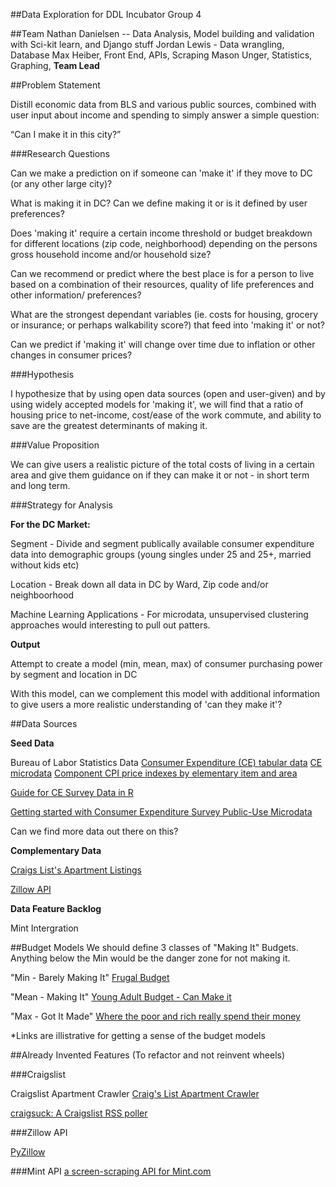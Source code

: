 ##Data Exploration for DDL Incubator Group 4

##Team
Nathan Danielsen -- Data Analysis, Model building and validation with Sci-kit learn, and Django stuff
Jordan Lewis - Data wrangling, Database
Max Heiber, Front End, APIs, Scraping
Mason Unger, Statistics, Graphing, **Team Lead**



##Problem Statement

Distill economic data from BLS and various public sources, combined with user input about income and spending to simply answer a simple question: 
 
“Can I make it in this city?”


###Research Questions

Can we make a prediction on if someone can 'make it' if they move to DC (or any other large city)?

What is making it in DC? Can we define making it or is it defined by user preferences?

Does 'making it' require a certain income threshold or budget breakdown for different locations (zip code, neighborhood) depending on the persons gross household income and/or household size?

Can we recommend or predict where the best place is for a person to live based on a combination of their resources, quality of life preferences and other information/ preferences?

What are the strongest dependant variables (ie. costs for housing, grocery or insurance; or perhaps walkability score?) that feed into 'making it' or not? 

Can we predict if 'making it' will change over time due to inflation or other changes in consumer prices?


###Hypothesis

I hypothesize that by using open data sources (open and user-given) and by using widely accepted models for 'making it', we will find that a ratio of housing price to net-income, cost/ease of the work commute, and ability to save are the greatest determinants of making it.    


###Value Proposition

We can give users a realistic picture of the total costs of living in a certain area and give them guidance on if they can make it or not - in short term and long term. 



###Strategy for Analysis

**For the DC Market:**

Segment - Divide and segment publically available consumer expenditure data into demographic groups (young singles under 25 and 25+, married without kids etc)

Location - Break down all data in DC by Ward, Zip code and/or neighboorhood

Machine Learning Applications - For microdata, unsupervised clustering approaches would interesting to pull out patters. 


**Output**

Attempt to create a model (min, mean, max) of consumer purchasing power by segment and location in DC 

With this model, can we complement this model with additional information to give users a more realistic understanding of 'can they make it'?



##Data Sources

**Seed Data**

Bureau of Labor Statistics Data
[Consumer Expenditure (CE) tabular data](http://www.bls.gov/cex/tables.htm)
[CE microdata](http://www.bls.gov/cex/pumdhome.htm)
[Component CPI price indexes by elementary item and area](http://www.bls.gov/cpi/data.htm)

[Guide for CE Survey Data in R](http://www.asdfree.com/search/label/consumer%20expenditure%20survey%20%28ce%29)

[Getting started with Consumer Expenditure Survey Public-Use Microdata](http://www.bls.gov/cex/pumd\_novice_guide.pdf)



Can we find more data out there on this?

**Complementary Data**

[Craigs List's Apartment Listings](http://washingtondc.craigslist.org/search/apa?)

[Zillow API](http://www.zillow.com/howto/api/APIOverview.htm)


**Data Feature Backlog**

Mint Intergration

##Budget Models
We should define 3 classes of "Making It" Budgets. Anything below the Min would be the danger zone for not making it.

"Min - Barely Making It"
[Frugal Budget](http://www.leavedebtbehind.com/frugal-living/budgeting/10-recommended-category-percentages-for-your-family-budget/)

"Mean - Making It"
[Young Adult Budget - Can Make it](http://www.forbes.com/2010/06/08/budgeting-young-adults-personal-finance-spending.html)

"Max - Got It Made"
[Where the poor and rich really spend their money](http://www.washingtonpost.com/blogs/wonkblog/wp/2015/04/14/where-the-poor-and-rich-spend-really-spend-their-money/)

*Links are illistrative for getting a sense of the budget models



##Already Invented Features (To refactor and not reinvent wheels)


###Craigslist

Craigslist Apartment Crawler
[Craig's List Apartment Crawler](https://github.com/Madrox/CraigsLister)

[craigsuck: A Craigslist RSS poller](https://github.com/jbrukh/craigsuck)


###Zillow API

[PyZillow](https://github.com/hanneshapke/pyzillow)



###Mint API
[a screen-scraping API for Mint.com](https://github.com/mrooney/mintapi)